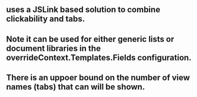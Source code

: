 ## uses a JSLink based solution to combine clickability and tabs.
## Note it can be used for either generic lists or document libraries in the overrideContext.Templates.Fields configuration.
## There is an uppoer bound on the number of view names (tabs) that can will be shown.
